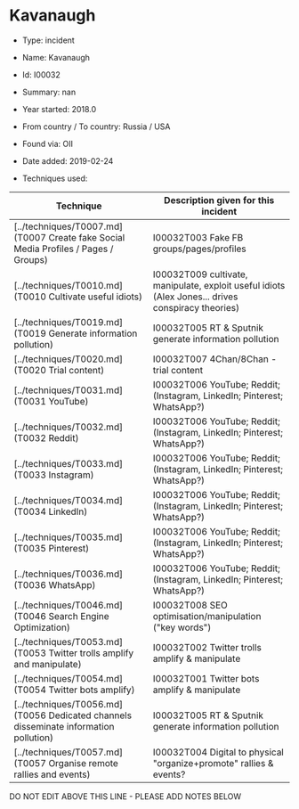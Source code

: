 # Kavanaugh

* Type: incident

* Name: Kavanaugh

* Id: I00032

* Summary: nan

* Year started: 2018.0

* From country / To country: Russia / USA

* Found via: OII

* Date added: 2019-02-24

* Techniques used: 

| Technique | Description given for this incident |
| --------- | ------------------------- |
| [../techniques/T0007.md](T0007 Create fake Social Media Profiles / Pages / Groups) | I00032T003 Fake FB groups/pages/profiles  |
| [../techniques/T0010.md](T0010 Cultivate useful idiots) | I00032T009 cultivate, manipulate, exploit useful idiots (Alex Jones... drives conspiracy theories) |
| [../techniques/T0019.md](T0019 Generate information pollution) | I00032T005 RT & Sputnik generate information pollution |
| [../techniques/T0020.md](T0020 Trial content) | I00032T007 4Chan/8Chan - trial content |
| [../techniques/T0031.md](T0031 YouTube) | I00032T006 YouTube; Reddit; (Instagram, LinkedIn; Pinterest; WhatsApp?) |
| [../techniques/T0032.md](T0032 Reddit) | I00032T006 YouTube; Reddit; (Instagram, LinkedIn; Pinterest; WhatsApp?) |
| [../techniques/T0033.md](T0033 Instagram) | I00032T006 YouTube; Reddit; (Instagram, LinkedIn; Pinterest; WhatsApp?) |
| [../techniques/T0034.md](T0034 LinkedIn) | I00032T006 YouTube; Reddit; (Instagram, LinkedIn; Pinterest; WhatsApp?) |
| [../techniques/T0035.md](T0035 Pinterest) | I00032T006 YouTube; Reddit; (Instagram, LinkedIn; Pinterest; WhatsApp?) |
| [../techniques/T0036.md](T0036 WhatsApp) | I00032T006 YouTube; Reddit; (Instagram, LinkedIn; Pinterest; WhatsApp?) |
| [../techniques/T0046.md](T0046 Search Engine Optimization) | I00032T008 SEO optimisation/manipulation ("key words") |
| [../techniques/T0053.md](T0053 Twitter trolls amplify and manipulate) | I00032T002 Twitter trolls amplify & manipulate |
| [../techniques/T0054.md](T0054 Twitter bots amplify) | I00032T001 Twitter bots amplify & manipulate |
| [../techniques/T0056.md](T0056 Dedicated channels disseminate information pollution) | I00032T005 RT & Sputnik generate information pollution |
| [../techniques/T0057.md](T0057 Organise remote rallies and events) | I00032T004 Digital to physical "organize+promote" rallies & events? |

DO NOT EDIT ABOVE THIS LINE - PLEASE ADD NOTES BELOW